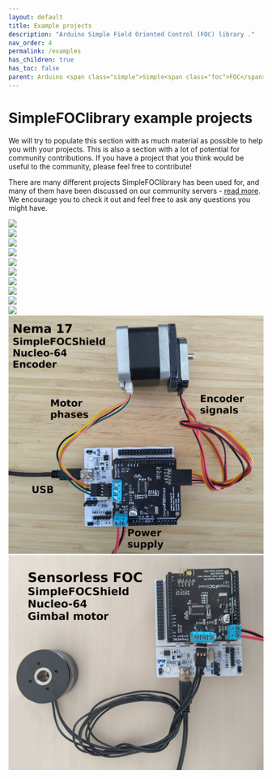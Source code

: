 ```yaml
---
layout: default
title: Example projects
description: "Arduino Simple Field Oriented Control (FOC) library ."
nav_order: 4
permalink: /examples
has_children: true
has_toc: false
parent: Arduino <span class="simple">Simple<span class="foc">FOC</span>library</span> 
---
```

#  <span class="simple">Simple<span class="foc">FOC</span>library</span> example projects

We will try to populate this section with as much material as possible to help you with your projects. This is also a section with a lot of potential for community contributions. If you have a project that you think would be useful to the community, please feel free to contribute! 

There are many different projects <span class="simple">Simple<span class="foc">FOC</span>library</span> has been used for, and many of them have been discussed on our community servers - <a href="https://community.simplefoc.com">read more</a>. We encourage you to check it out and feel free to ask any questions you might have.


<div class="image_icon">
    <a href="position_control_example">
        <img src="extras/Images/position_control_example.jpg">
        <i class="fa fa-external-link-square fa-2x"></i>
    </a>
</div>
<div class="image_icon">
    <a href="velocity_control_example">
        <img src="extras/Images/uno_l6234_velocity.jpg"  >
        <i class="fa fa-external-link-square fa-2x"></i>
    </a>
</div>
<div class="image_icon">
    <a href="gimbal_velocity_example">
        <img src="extras/Images/hmbgc_v22_velocity_control.jpg" >
        <i class="fa fa-external-link-square fa-2x"></i>
    </a>
</div>
<div class="image_icon">
    <a href="simplefoc_pendulum">
        <img src="extras/Images/foc_pendulum.jpg" >
        <i class="fa fa-external-link-square fa-2x"></i>
    </a>
</div>
<div class="image_icon">
    <a href="position_control_nucleo_example">
        <img src="extras/Images/nucleo_foc_shield.jpg" >
        <i class="fa fa-external-link-square fa-2x"></i>
    </a>
</div>
<div class="image_icon">
     <a href="drv8302_example">
        <img src="extras/Images/drv8302_example.jpg">
        <i class="fa fa-external-link-square fa-2x"></i>
    </a>
</div>
<div class="image_icon">
     <a href="haptics_examples">
        <img src="extras/Images/haptics.png">
        <i class="fa fa-external-link-square fa-2x"></i>
    </a>
</div>
<div class="image_icon">
     <a href="stepper_control_nucleo">
        <img src="extras/Images/stepper_example.png">
        <i class="fa fa-external-link-square fa-2x"></i>
    </a>
</div>
<div class="image_icon">
     <a href="mini_example">
        <img src="extras/Images/connection_mini.jpg">
        <i class="fa fa-external-link-square fa-2x"></i>
    </a>
</div>
<div class="image_icon">
     <a href="mini_example_nucleo">
        <img src="extras/Images/connection_mini_nucleo.jpg">
        <i class="fa fa-external-link-square fa-2x"></i>
    </a>
</div>
<div class="image_icon">
     <a href="stepper_control_shield">
        <img src="extras/Images/hybrid_shield.jpg">
        <i class="fa fa-external-link-square fa-2x"></i>
    </a>
</div>
<div class="image_icon">
     <a href="sensorless_foc_nucleo_example">
        <img src="extras/Images/sensorless_gimbal.jpg">
        <i class="fa fa-external-link-square fa-2x"></i>
    </a>
</div>
